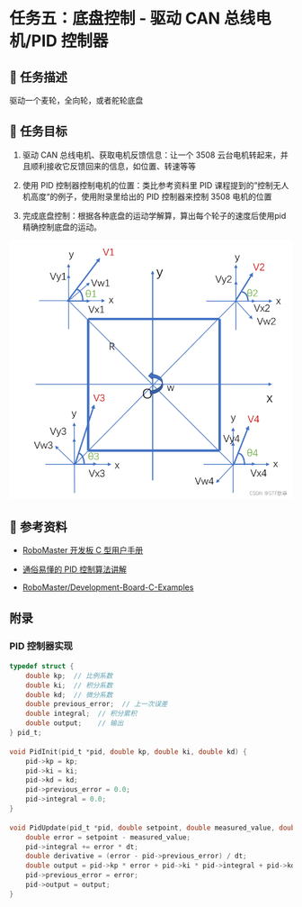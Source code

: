 # 任务五：底盘控制 - 驱动 CAN 总线电机/PID 控制器

## 📃 任务描述

驱动一个麦轮，全向轮，或者舵轮底盘

## 🎯 任务目标

1. 驱动 CAN 总线电机、获取电机反馈信息：让一个 3508 云台电机转起来，并且顺利接收它反馈回来的信息，如位置、转速等等

2. 使用 PID 控制器控制电机的位置：类比参考资料里 PID 课程提到的”控制无人机高度“的例子，使用附录里给出的 PID 控制器来控制 3508 电机的位置

3. 完成底盘控制：根据各种底盘的运动学解算，算出每个轮子的速度后使用pid精确控制底盘的运动。

![alt](./assets/image.png)

## 🔗 参考资料

- [RoboMaster 开发板 C 型用户手册](https://rm-static.djicdn.com/tem/35228/RoboMaster%20%20开发板%20C%20型用户手册.pdf)

- [通俗易懂的 PID 控制算法讲解](https://www.bilibili.com/video/BV1et4y1i7Gm)

- [RoboMaster/Development-Board-C-Examples](https://github.com/RoboMaster/Development-Board-C-Examples)

## 附录

### PID 控制器实现

```c
typedef struct {
    double kp;  // 比例系数
    double ki;  // 积分系数
    double kd;  // 微分系数
    double previous_error;  // 上一次误差
    double integral;  // 积分累积
    double output;    // 输出
} pid_t;

void PidInit(pid_t *pid, double kp, double ki, double kd) {
    pid->kp = kp;
    pid->ki = ki;
    pid->kd = kd;
    pid->previous_error = 0.0;
    pid->integral = 0.0;
}

void PidUpdate(pid_t *pid, double setpoint, double measured_value, double dt) {
    double error = setpoint - measured_value;
    pid->integral += error * dt;
    double derivative = (error - pid->previous_error) / dt;
    double output = pid->kp * error + pid->ki * pid->integral + pid->kd * derivative;
    pid->previous_error = error;
    pid->output = output;
}
```
